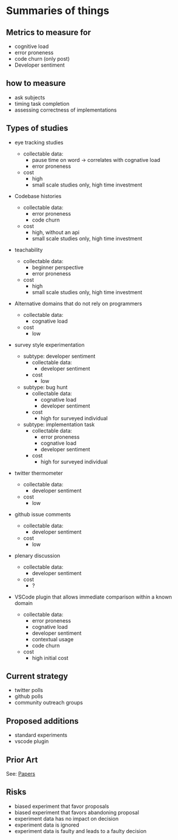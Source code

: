 # Summaries of things

## Metrics to measure for
* cognitive load
* error proneness
* code churn (only post)
* Developer sentiment

## how to measure
* ask subjects
* timing task completion
* assessing correctness of implementations

## Types of studies
* eye tracking studies
  * collectable data:
    * pause time on word -> correlates with cognative load
    * error proneness
  * cost
    * high
    * small scale studies only, high time investment

* Codebase histories
  * collectable data:
    * error proneness
    * code churn
  * cost
    * high, without an api
    * small scale studies only, high time investment

* teachability
  * collectable data:
    * beginner perspective
    * error proneness
  * cost
    * high
    * small scale studies only, high time investment

* Alternative domains that do not rely on programmers
  * collectable data:
    * cognative load
  * cost
    * low

* survey style experimentation
  * subtype: developer sentiment
    * collectable data:
      * developer sentiment
    * cost
      * low
  * subtype: bug hunt
    * collectable data:
      * cognative load
      * developer sentiment
    * cost
      * high for surveyed individual
  * subtype: implementation task
    * collectable data:
      * error proneness
      * cognative load
      * developer sentiment
    * cost
      * high for surveyed individual

* twitter thermometer
  * collectable data:
    * developer sentiment
  * cost
    * low

* github issue comments
  * collectable data:
    * developer sentiment
  * cost
    * low

* plenary discussion
  * collectable data:
    * developer sentiment
  * cost
    * ?

* VSCode plugin that allows immediate comparison within a known domain
  * collectable data:
    * error proneness
    * cognative load
    * developer sentiment
    * contextual usage
    * code churn
  * cost
    * high initial cost


## Current strategy

* twitter polls
* github polls
* community outreach groups

## Proposed additions

* standard experiments
* vscode plugin

## Prior Art

See: [Papers](./papers.md)

## Risks

* biased experiment that favor proposals
* biased experiment that favors abandoning proposal
* experiment data has no impact on decision
* experiment data is ignored
* experiment data is faulty and leads to a faulty decision
